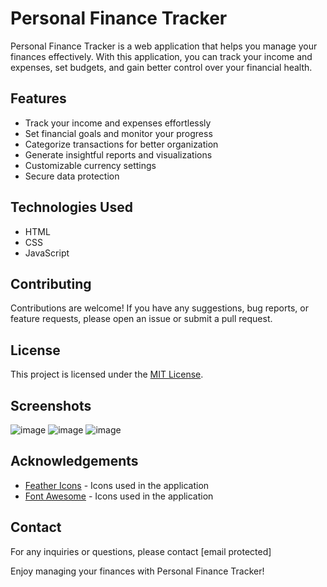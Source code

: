 # Personal Finance Tracker

Personal Finance Tracker is a web application that helps you manage your finances effectively. With this application, you can track your income and expenses, set budgets, and gain better control over your financial health. 


## Features

- Track your income and expenses effortlessly
- Set financial goals and monitor your progress
- Categorize transactions for better organization
- Generate insightful reports and visualizations
- Customizable currency settings
- Secure data protection

## Technologies Used

- HTML
- CSS
- JavaScript

## Contributing

Contributions are welcome! If you have any suggestions, bug reports, or feature requests, please open an issue or submit a pull request.

## License

This project is licensed under the [MIT License](LICENSE).

## Screenshots
![image](https://github.com/user-attachments/assets/e452dacb-fa1d-403d-922b-a366f7972a99)
![image](https://github.com/user-attachments/assets/fdc1d7b5-934e-492c-99c7-2dcb0e995643)
![image](https://github.com/user-attachments/assets/0185a197-2c63-43ac-914b-9b2e0bc5e8a1)





## Acknowledgements

- [Feather Icons](https://feathericons.com/) - Icons used in the application
- [Font Awesome](https://fontawesome.com/) - Icons used in the application

## Contact

For any inquiries or questions, please contact [email protected]

Enjoy managing your finances with Personal Finance Tracker!
